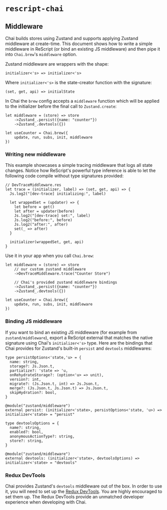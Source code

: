 # `rescript-chai`

## Middleware

Chai builds stores using Zustand and supports applying Zustand middleware at create-time. This document shows how to write a simple middleware in ReScript (or bind an existing JS middleware) and then pipe it into `Chai.brew`'s `middleware` option.

Zustand middleware are wrappers with the shape:

```rescript
initializer<'s> => initializer<'s>
```

Where `initializer<'s>` is the state-creator function with the signature:

```rescript
(set, get, api) => initialState
```

In Chai the `brew` config accepts a `middleware` function which will be applied to the initializer before the final call to `Zustand.create`:

```rescript
let middleware = (store) => store
    ->Zustand_.persist({name: "counter"})
    ->Zustand_.devtools({})

let useCounter = Chai.brew({ 
    update, run, subs, init, middleware  
})
```


### Writing new middleware

This example showcases a simple tracing middleware that logs all state changes. Notice how ReScript's powerful type inference is able to let the following code compile without type signatures provided:

```rescript
// DevTraceMiddleware.res
let trace = (initializer, label) => (set, get, api) => {
  Js.log2("[dev-trace] initializing:", label)

  let wrappedSet = (updater) => {
    let before = get()
    let after = updater(before)
    Js.log2("[dev-trace] set:", label)
    Js.log2("before:", before)
    Js.log2("after:", after)
    set(_ => after)
  }

  initializer(wrappedSet, get, api)
}
```

Use it in your app when you call `Chai.brew`:

```rescript
let middleware = (store) => store
    // our custom zustand middleware
    ->DevTraceMiddleware.trace("Counter Store")

    // Chai's provided zustand middleware bindings
    ->Zustand_.persist({name: "counter"})
    ->Zustand_.devtools({})

let useCounter = Chai.brew({ 
    update, run, subs, init, middleware  
})
```

### Binding JS middleware

If you want to bind an existing JS middleware (for example from `zustand/middleware`), export a ReScript external that matches the native signature using Chai's `initializer<'s>` type. Here are the bindings that Chai provides for Zustand's built-in `persist` and `devtools` middlewares:

```rescript
type persistOptions<'state,'u> = {
  name: string,
  storage?: Js.Json.t,
  partialize?: 'state => 'u,
  onRehydrateStorage?: (option<'u> => unit),
  version?: int,
  migrate?: (Js.Json.t, int) => Js.Json.t,
  merge?: (Js.Json.t, Js.Json.t) => Js.Json.t,
  skipHydration?: bool,
}

@module("zustand/middleware")
external persist: (initializer<'state>, persistOptions<'state, 'u>) => initializer<'state> = "persist"

type devtoolsOptions = {
  name?: string,
  enabled?: bool,
  anonymousActionType?: string,
  store?: string,
}

@module("zustand/middleware")
external devtools: (initializer<'state>, devtoolsOptions) => initializer<'state> = "devtools"
```

### Redux DevTools

Chai provides Zustand's `devtools` middleware out of the box. In order to use it, you will need to set up the [Redux DevTools](https://github.com/reduxjs/redux-devtools). You are highly encouraged to set them up. The Redux DevTools provide an unmatched developer experience when developing with Chai.
